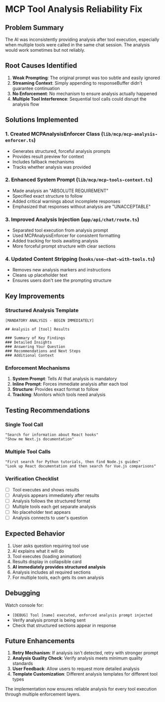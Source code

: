 # MCP Tool Analysis Reliability Fix

## Problem Summary
The AI was inconsistently providing analysis after tool execution, especially when multiple tools were called in the same chat session. The analysis would work sometimes but not reliably.

## Root Causes Identified
1. **Weak Prompting**: The original prompt was too subtle and easily ignored
2. **Streaming Context**: Simply appending to responseBuffer didn't guarantee continuation
3. **No Enforcement**: No mechanism to ensure analysis actually happened
4. **Multiple Tool Interference**: Sequential tool calls could disrupt the analysis flow

## Solutions Implemented

### 1. Created MCPAnalysisEnforcer Class (`lib/mcp/mcp-analysis-enforcer.ts`)
- Generates structured, forceful analysis prompts
- Provides result preview for context
- Includes fallback mechanisms
- Tracks whether analysis was provided

### 2. Enhanced System Prompt (`lib/mcp/mcp-tools-context.ts`)
- Made analysis an "ABSOLUTE REQUIREMENT"
- Specified exact structure to follow
- Added critical warnings about incomplete responses
- Emphasized that responses without analysis are "UNACCEPTABLE"

### 3. Improved Analysis Injection (`app/api/chat/route.ts`)
- Separated tool execution from analysis prompt
- Used MCPAnalysisEnforcer for consistent formatting
- Added tracking for tools awaiting analysis
- More forceful prompt structure with clear sections

### 4. Updated Content Stripping (`hooks/use-chat-with-tools.ts`)
- Removes new analysis markers and instructions
- Cleans up placeholder text
- Ensures users don't see the prompting structure

## Key Improvements

### Structured Analysis Template
```
[MANDATORY ANALYSIS - BEGIN IMMEDIATELY]

## Analysis of [tool] Results

### Summary of Key Findings
### Detailed Insights  
### Answering Your Question
### Recommendations and Next Steps
### Additional Context
```

### Enforcement Mechanisms
1. **System Prompt**: Tells AI that analysis is mandatory
2. **Inline Prompt**: Forces immediate analysis after each tool
3. **Structure**: Provides exact format to follow
4. **Tracking**: Monitors which tools need analysis

## Testing Recommendations

### Single Tool Call
```
"Search for information about React hooks"
"Show me Next.js documentation"
```

### Multiple Tool Calls
```
"First search for Python tutorials, then find Node.js guides"
"Look up React documentation and then search for Vue.js comparisons"
```

### Verification Checklist
- [ ] Tool executes and shows results
- [ ] Analysis appears immediately after results
- [ ] Analysis follows the structured format
- [ ] Multiple tools each get separate analysis
- [ ] No placeholder text appears
- [ ] Analysis connects to user's question

## Expected Behavior

1. User asks question requiring tool use
2. AI explains what it will do
3. Tool executes (loading animation)
4. Results display in collapsible card
5. **AI immediately provides structured analysis**
6. Analysis includes all required sections
7. For multiple tools, each gets its own analysis

## Debugging

Watch console for:
- `[DEBUG] Tool [name] executed, enforced analysis prompt injected`
- Verify analysis prompt is being sent
- Check that structured sections appear in response

## Future Enhancements

1. **Retry Mechanism**: If analysis isn't detected, retry with stronger prompt
2. **Analysis Quality Check**: Verify analysis meets minimum quality standards
3. **User Feedback**: Allow users to request more detailed analysis
4. **Template Customization**: Different analysis templates for different tool types

The implementation now ensures reliable analysis for every tool execution through multiple enforcement layers.